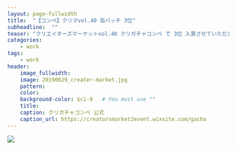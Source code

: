 ```yaml
---
layout: page-fullwidth
title:  "【コンペ】クリマvol.40 缶バッチ 3位"
subheadline:  ""
teaser: "クリエイターズマーケットvol.40 クリガチャコンペ で 3位 入賞させていただきました！"
categories:
    - work
tags:
    - work
header:
    image_fullwidth:
    image: 20190629_creater-market.jpg
    pattern:
    color:
    background-color: $ci-9   # You must use ""
    title:
    caption: クリガチャコンペ 公式
    caption_url: https://creatorsmarket2event.wixsite.com/gacha
---
```


[![](https://lh3.googleusercontent.com/pw/ACtC-3dg8ZdJC52rrx1DH09Rtxv9lP9jviqWfdGse_UTGgqgG1ycGkocHzcPSbb58_zcAeGnGcxBlReJE1YcpY0yuHN195RshJhdMqT7pU8L4-IrCypmR48jnJqHgnij7atB6QGZ3QpNjDHfdW4Ew2SWDBBR=w922-h589-no?authuser=2)](https://www.instagram.com/p/Byg4RiZnSaq/)